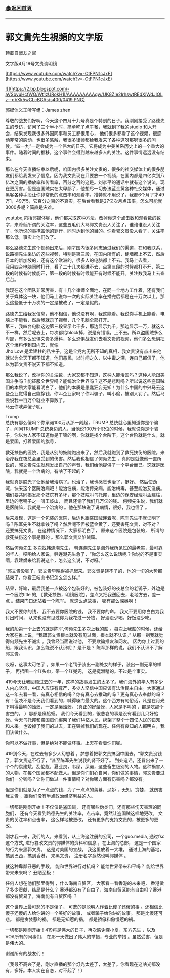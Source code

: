###  [:house:返回首頁](https://github.com/ourhimalayas/txt)
---
# 郭文貴先生視頻的文字版
轉載自[戰友之聲](http://littleantvoice.blogspot.com)

文字版4月19号文贵谈明镜


[https://www.youtube.com/watch?v=-OtFPN1cJxE](https://www.youtube.com/watch?v=-OtFPN1cJxE)


[!\[\](https://2.bp.blogspot.com/-aVSbvuHcfWQ/Wt1zURokH1I/AAAAAAAAAgw/UK8ZIe2IrhswtREdXjWdJIQLz--dbXk5wCLcBGAs/s400/0419.PNG)](https://2.bp.blogspot.com/-aVSbvuHcfWQ/Wt1zURokH1I/AAAAAAAAAgw/UK8ZIe2IrhswtREdXjWdJIQLz--dbXk5wCLcBGAs/s1600/0419.PNG)

郭媒体义工听写组：James zhen




尊敬的战友们好啊，今天这个四月十九号真是个特别的日子。我刚刚接受了路德先生的专访，访问了三个半小时，简单吃了点午餐，我就到了我的studio 和人开会，结果发现我很多外国同事和员工都很用心， 他们很多都看了这个视频，很感动非常的感动，也很多感触，我很多律师都给我发来了各种这呀那呀很多的问候。“四一九”一定会成为一个伟大的日子。它将成为中美关系历史上的一个重大的事件。随着时间的推移，这个事件会得到越来越多人的关注。这件事情远远没有结束。





那么在今天直播结束以后呢，咱国内很多关注文贵的，很多的社交媒体上的很多朋友们都给我发来了信息。因为我文贵现在只要放一个视频，在国内都是四亿次到八亿次之间的播放率和传看率，百分之百的这是。刘彦平的通话中就有这个说法，现在更厉害。但是盗国贼实在太卑鄙了，他想尽一切办法蓝金黄各种社交媒体，通过黑客各种手段让你非常低的点击率和观看率。推特就不用说了，我都6个月了才49万1，49万5，它百分之百的不真实，在后台看我是27亿次月点击率，怎么可能就3000多呢？简直是灾难。



youtube,包括郭媒体呢，他们都采取这种方法，改掉你这个点击数和观看数的数字，来降低所谓的关注率，这些五毛们大骂郭文贵没人关注了，谁谁谁没人关注了，他所说的事掩盖他的罪行，同时达到他的目的。你看郭文贵没人看了，关注率那么低。事实上他们改了。





那么路德先生这个视频出来后，刚才国内很多同志通过我们的渠道，在和我联系，说路德先生采访的这些视频，特别是第三段，在国内所有的，翻墙都上不去，然后日本的新加坡的，还有这个欧洲的，很多人的电脑都上不去。我马上去看，<br>我用四台电脑同时打开，看了二十几次都进不去，点第三段的时候都打不开，第二段的时候有时候能开，第一段的时候有时候能开有时候不能开。关注数我马上去查后台。



我现在这个团队非常厉害，有十几个律师全面地，在同一个地方工作着，还有我们关于媒体这一块，他们马上说每一次的实际关注率在播完后都是在十万次以上，那么这些低于十万次的一定是被改了，一定是假的。



路德先生给我发信息，他不相信，他说没有啊，我这能看。我说你手机上能看，电脑上不能看，然后我就录了视频，几个电脑全部打开。<br>第三，我四台电脑这边第三段显示七千多，那边显示九千，那边显示一万，就这么不一样。然后呢去上，每次都给block掉，说是有错误，上不去。所以盗国贼多么卑鄙，有多么恐惧文贵多爆料，多么恐惧战友们去看文贵的视频，他们多么恐惧把这个爆料传到国内去，就像<br>Jho Low 是孟建柱的私生子，这是全党内无所不知的真相，我文贵没有点出来他就以为全天下都不知道，他们愚民，以时间之久，以中毒之深，连自己都信了，他以为郭文贵不说天下都不知道。



那么我说了，改掉你的关注数，大家又都不知道，这种人能治国吗？这种人能跟美国斗争吗？能征服全世界吗？能统治全世界吗？这不是悲剧吗？所以说这些盗国贼们的本质大家能看明白了，他们的本质是愚蠢狂妄无知！为什么中国的中兴马云这些企业觉得自己能挣钱，你叫企业家吗？你叫骗子，叫小偷，被别人罚了。然后马云说我一百万个就业不算数了。<br>马云你唬弄傻子呢，




Trump<br>总统有那么傻吗？你承诺100万从那一刻起，TRUMP 总统就心里知道你是个骗子，问问TRUMP 总统身边的人，当他说100万个职位的时候，我就说你是个骗子，你以为人家不知道你是干嘛的啊，你就是找个台阶下，这个台阶就是什么，就是爱国，打着爱国的旗号，


救死扶伤的医院，我是从别的妓院跑出来了，然后我就跑到了救死扶伤的医院。来治疗我在夜总会里受到的伤害。然后我也相信了何频先生 ，真的是就像他一直所说的，郭文贵先生就想发出自己的声音，我们给他提供了一个平台而已。这就是医院，我就是一个治病的，有啥了不起的？



我就真是脱光了让他给我治病了。也治了，我也感觉也治了，挺好。 然后使劲喊，快来这个医院治病吧！能治性病，能治传染病，能治梅毒，甚至能治艾滋病。咱们要共同揭发那个妓院有多坏，那个妓院叫乌托邦，里边的保安经理叫孟建柱，里边的老鸨子之一叫王岐山， 而且还偷了我们几万亿的钱。 何频先生说，我们就是医院嘛，我就是一个治病的 。他在那块说了说病情，很好，我也信了 。





后来发现，这是一个包装的医院，后边也跟盗国贼连着呢，陈军先生不就证明了吗？陈军先生不就拿钱了吗？然后呢不但被蓝金黄了，还要害死文贵，对不对？ 还要搞死文贵， 在这种情况下，大家都明白了， 原来这个医院是包装的， 所谓的救死扶伤这个事是假的 。那么郭文贵又陷贼窟。





然后何频先生 多次找韩连潮先生， 韩连潮先生是海外我所见过的最老实，最可靠的华人。哎哟给人家说，韩连潮先生急了，“你怎么这么说话呢？你说的不是事实啊，袁建斌来给我说这个，怎么这么说，不对呀。”


“郭文贵没钱了，郭文贵早晚得被抓起来。郭文贵是饶不了的，他的一切的大势都结束了。你看王岐山书记怎么怎么样。”





结果，好嘛，最后我差一点被这个包装好的，被包装好的夜总会的老鸨子，外边是一个医院title 的, 【救死扶伤，明镜医院】。差点又把我送回去，老地方去，差一点 。结果门口还站着一个陈军。 就这么点故事， 哪有那么深奥啊！





我又不要你的钱， 我不去要你医院的钱， 我不要你的命。 我又不要用你白白为我付出时间， 从来也没有见过你为我花过一分钱， 好酒没少喝，好饭没少吃。


我的船第一个上去的就是陈军,何频先生多次上我的船 。每次上我船的时候，还给大家在推上说，“我跟郭文贵根本就没有见过面，根本就不认识。” 从那一刻我就觉得何频先生不诚实 。我曾经当面说过他， 不要欺骗推友和网友。 因为你上过我的船，跟我认识，怎么能说不认识呢？ 是不是？ 陈军那样的说，我们不认识不了解郭文贵。





哎呀，这事太可怕了 。如果一个老鸨子装出一副处女的样子，装出一副无辜的样子， 再捂围一个红头巾，带一个红兜兜， 这是挺滑稽的。不过是个事实。





419今天让我回顾过去的一年，这样的故事发生的太多了。我们海外的华人有多少人内心坚信，中国人应该有尊严，多少人坚信中国应该有法治民主自由。大家通过这一年去看一看，有真心相信的吗？你有真心去推动的吗？更有真心去奉献的吗？有！但决不是今天我们看到的，喊得嗓门最大的。这个西方有句俗话，凡是在月光下叫得最响的蛤蟆，一定是癞蛤蟆。（真正的好蛤蟆，人家是不叫的 ，都是吃那个害虫的。 ）那都是癞蛤蟆。 我们今天看到的，很悲哀的事是没有看到几只好蛤蟆。今天乌托邦和盗国贼们绑架了我们14亿人民，绑架了整个十四亿人民的良知和未来。也毁掉了我们的过去，正在毁掉我们的现在。任何有良知的人都明白，我们该做什么。





你可以不做好事，但是绝对不能做坏事。上天在看着你们呢。





419到今天，在过去有多少人幻想着 ，梦想着把郭文贵搞回中国去。“郭文贵没钱了，郭文贵这不行了，“甚至陈军先生说我的肾不好了。 到处造谣，还冒出来了一个个的袁建斌，乱伦彪，夏业良，韦屎，屎诺，这些畜生级别的人物。这种祸害人的人物，在每个国家都不配做人。但是你们扪心自问，你们做的事情，郭文贵要过你们一分钱吗？让你们做过一件事情吗？对你哪方面有伤害吗？都没有。





但是你们就是为了一点点的钱，为了一点点的羡慕，忌妒 ，无知，贪婪， 就伤害我文贵 ，跟你们没有半点政治经济利益的人。





一切都是刚刚开始！不仅仅是盗国贼， 还有哪些伪类们，还有那些伤天害理的同胞们， 还有今天看到路德先生的关注率，点击率，竟然让盗国贼这样地更改。 文贵的关注率和点击率， 这么样地被更改， 还有更多的支持文贵的，被更多的更改。





刚才我一来，我们的人，来看到，从上海这注册的公司，一个guo.media, 通过fsc这个方式, 进行篡改文贵的郭媒体的资料和信息 ，在上海的总部， 这是一个国家的行为来黑郭文贵。 这是对美国的宣战， 我这里放着一大堆， 通过上海的基地， 搞到巴西，搞到香港， 来黑文贵， 注册名字竟然也叫郭媒体 。








就这种卑鄙丑恶的手段， 能和世界进行对抗吗？ 能给世界带来和平吗？ 能给世界带来未来吗？ 丑陋至极！











任何人想在他们那里得到 ，什么海南自贸区， 大家看一看香港的未来吧， 香港做了多少贡献，结局是什么？ 香港都没有了自由了，海南自贸区能有自由吗？香港都没有贸易了，海南能有自贸区吗 ？





这个世界上最可悲的不是傻子， 可悲的是聪明人作着比傻子还傻的事 。还相信比傻子还傻的人给你讲的一个美好的故事， 或者骗子给你讲的故事。 那是比傻还可悲。 都是贪婪惹的祸。 都是无知惹的祸， 都是骄傲和傲慢惹的祸。





一切都是刚刚开始！419将是伟大的日子，再次感谢龚小夏，东方先生 ，以及VOA所有的同事们， 在那一天做出了伟大的举措，专业的举措 。虽然受害，但是是伟大的。


谢谢所有的战友们！


（我最不高兴了是，刚才直播的那个灯光太差了，太差了。你看现在这啥光都没有，多好。本人实在自恋，对不起了！）